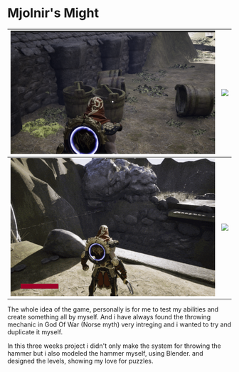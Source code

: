 # Mjolnir's Might 

![](/MjolnirsMight/Images/Aim.png)    |  ![](/MjolnirsMight/Images/OpeningGate-ezgif.com-optimize.gif)
:-------------------------:|:-------------------------:
![](/MjolnirsMight/Images/Trhowingrecalling-ezgif.com-optimize.gif)  | ![](/MjolnirsMight/Images/Recalling-ezgif.com-optimize.gif)

The whole idea of the game, personally is for me to test my abilities and create something all by myself. And i have always found the throwing mechanic in God Of War (Norse myth) very intreging and i wanted to try and duplicate it myself.

In this three weeks project i didn't only make the system for throwing the hammer but i also modeled the hammer myself, using Blender.
and designed the levels, showing my love for puzzles. 
